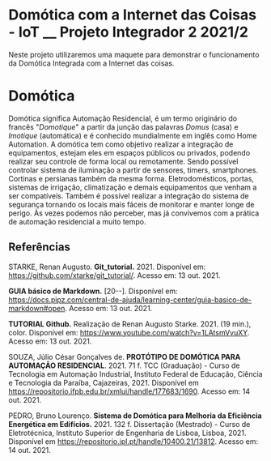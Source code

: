 # Domótica com a Internet das Coisas - IoT __ Projeto Integrador 2 2021/2

  Neste projeto utilizaremos uma maquete para demonstrar o funcionamento da Domótica Integrada com a Internet das coisas.

# Domótica

   Domótica significa Automação Residencial, é um termo originário do francês "_Domotique_" a partir da junção das palavras _Domus_ (casa) e _Imotique_ (automática) e é conhecido mundialmente em inglês como Home Automation.
   A domótica tem como objetivo realizar a integração de equipamentos, estejam eles em espaços públicos ou privados, podendo realizar seu controle de forma local ou remotamente. Sendo possível controlar sistema de iluminação a partir de sensores, timers, smartphones. Cortinas e persianas também da mesma forma. Eletrodomésticos, portas, sistemas de irrigação, climatização e demais equipamentos que venham a ser compatíveis. Também é possível realizar a integração do sistema de segurança tornando os locais mais fáceis de monitorar e manter longe de perigo.
   Às vezes podemos não perceber, mas já convivemos com a prática de automação residencial a muito tempo. 
  

## Referências


STARKE, Renan Augusto. **Git_tutorial.** 2021. Disponível em: <https://github.com/xtarke/git_tutorial/>. Acesso em: 13 out. 2021.

**GUIA básico de Markdown.** [20--]. Disponível em: <https://docs.pipz.com/central-de-ajuda/learning-center/guia-basico-de-markdown#open>. Acesso em: 13 out. 2021.

**TUTORIAL Github.** Realização de Renan Augusto Starke. 2021. (19 min.), color. Disponível em: <https://www.youtube.com/watch?v=1LAtsmVvuXY>. Acesso em: 13 out. 2021.

SOUZA, Júlio César Gonçalves de. **PROTÓTIPO DE DOMÓTICA PARA AUTOMAÇÃO RESIDENCIAL**. 2021. 71 f. TCC (Graduação) - Curso de Tecnologia em Automação Industrial, Instituto Federal de Educação, Ciência e Tecnologia da Paraíba, Cajazeiras, 2021. Disponível em <https://repositorio.ifpb.edu.br/xmlui/handle/177683/1690>. Acesso em: 14 out. 2021.

PEDRO, Bruno Lourenço. **Sistema de Domótica para Melhoria da Eficiência Energética em Edifícios.** 2021. 132 f. Dissertação (Mestrado) - Curso de Eletrotécnica, Instituto Superior de Engenharia de Lisboa, Lisboa, 2021. Disponível em <https://repositorio.ipl.pt/handle/10400.21/13812>. Acesso em: 14 out. 2021.
